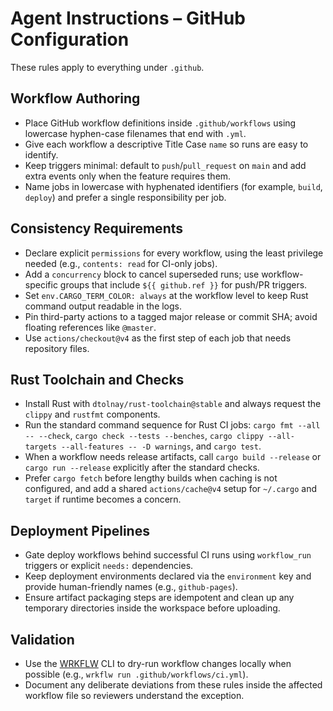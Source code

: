 # Agent Instructions – GitHub Configuration

These rules apply to everything under `.github`.

## Workflow Authoring
- Place GitHub workflow definitions inside `.github/workflows` using lowercase hyphen-case filenames that end with `.yml`.
- Give each workflow a descriptive Title Case `name` so runs are easy to identify.
- Keep triggers minimal: default to `push`/`pull_request` on `main` and add extra events only when the feature requires them.
- Name jobs in lowercase with hyphenated identifiers (for example, `build`, `deploy`) and prefer a single responsibility per job.

## Consistency Requirements
- Declare explicit `permissions` for every workflow, using the least privilege needed (e.g., `contents: read` for CI-only jobs).
- Add a `concurrency` block to cancel superseded runs; use workflow-specific groups that include `${{ github.ref }}` for push/PR triggers.
- Set `env.CARGO_TERM_COLOR: always` at the workflow level to keep Rust command output readable in the logs.
- Pin third-party actions to a tagged major release or commit SHA; avoid floating references like `@master`.
- Use `actions/checkout@v4` as the first step of each job that needs repository files.

## Rust Toolchain and Checks
- Install Rust with `dtolnay/rust-toolchain@stable` and always request the `clippy` and `rustfmt` components.
- Run the standard command sequence for Rust CI jobs: `cargo fmt --all -- --check`, `cargo check --tests --benches`, `cargo clippy --all-targets --all-features -- -D warnings`, and `cargo test`.
- When a workflow needs release artifacts, call `cargo build --release` or `cargo run --release` explicitly after the standard checks.
- Prefer `cargo fetch` before lengthy builds when caching is not configured, and add a shared `actions/cache@v4` setup for `~/.cargo` and `target` if runtime becomes a concern.

## Deployment Pipelines
- Gate deploy workflows behind successful CI runs using `workflow_run` triggers or explicit `needs:` dependencies.
- Keep deployment environments declared via the `environment` key and provide human-friendly names (e.g., `github-pages`).
- Ensure artifact packaging steps are idempotent and clean up any temporary directories inside the workspace before uploading.

## Validation
- Use the [WRKFLW](https://github.com/bahdotsh/wrkflw) CLI to dry-run workflow changes locally when possible (e.g., `wrkflw run .github/workflows/ci.yml`).
- Document any deliberate deviations from these rules inside the affected workflow file so reviewers understand the exception.
